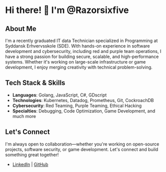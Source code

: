 # Hi there! 👋 I'm @Razorsixfive

## About Me
I'm a recently graduated IT data Technician specialized in Programming at Syddansk Erhvervsskole (SDE). With hands-on experience in software development and cybersecurity, including red and purple team operations, I have a strong passion for building secure, scalable, and high-performance systems. Whether it's working on large-scale infrastructure or game development, I enjoy merging creativity with technical problem-solving.

## Tech Stack & Skills
- **Languages**: Golang, JavaScript, C#, GDscript
- **Technologies**: Kubernetes, Datadog, Prometheus, Git, CockroachDB
- **Cybersecurity**: Red Teaming, Purple Teaming, Ethical Hacking
- **Specialties**: Debugging, Code Optimization, Game Development, and much more

## Let's Connect
I'm always open to collaboration—whether you're working on open-source projects, software security, or game development. Let's connect and build something great together!

- [LinkedIn](https://www.linkedin.com/in/razorsixfive/) | [GitHub](https://github.com/Razorsixfive)
